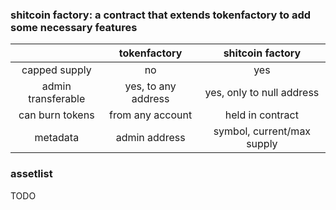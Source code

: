 ### shitcoin factory: a contract that extends tokenfactory to add some necessary features

|                    |     tokenfactory    |         shitcoin factory         |
|:------------------:|:-------------------:|:--------------------------------:|
|    capped supply   |          no         |                yes               |
| admin transferable | yes, to any address |     yes, only to null address    |
|   can burn tokens  |   from any account  |         held in contract         |
|      metadata      |    admin address    |    symbol, current/max supply    |


### assetlist

TODO